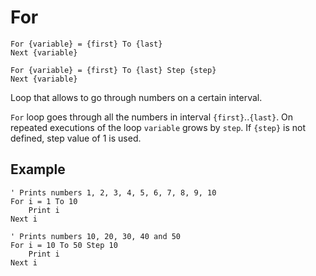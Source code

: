 <!--structure-->
For
===

```eppabasic
For {variable} = {first} To {last}
Next {variable}

For {variable} = {first} To {last} Step {step}
Next {variable}
```

Loop that allows to go through numbers on a certain interval.

`For` loop goes through all the numbers in interval `{first}`..`{last}`.
On repeated executions of the loop `variable` grows by `step`.
If `{step}` is not defined, step value of 1 is used.

Example
---------
```eppabasic
' Prints numbers 1, 2, 3, 4, 5, 6, 7, 8, 9, 10
For i = 1 To 10
    Print i
Next i
```
```eppabasic
' Prints numbers 10, 20, 30, 40 and 50
For i = 10 To 50 Step 10
    Print i
Next i
```
